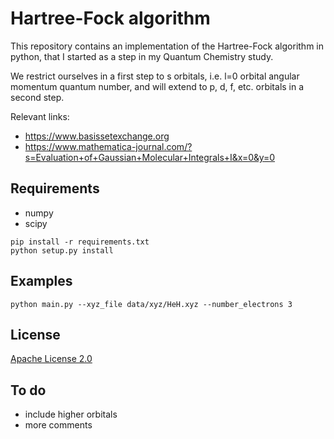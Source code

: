 # Hartree-Fock algorithm

This repository contains an implementation of the Hartree-Fock algorithm in python, that I started as a step in my Quantum Chemistry study.

We restrict ourselves in a first step to s orbitals, i.e. l=0 orbital angular momentum quantum number, and will extend to p, d, f, etc. orbitals in a second step.

Relevant links:
* https://www.basissetexchange.org
* https://www.mathematica-journal.com/?s=Evaluation+of+Gaussian+Molecular+Integrals+I&x=0&y=0
## Requirements

* numpy
* scipy

```shell
pip install -r requirements.txt
python setup.py install
```
 ## Examples 
 
```shell
python main.py --xyz_file data/xyz/HeH.xyz --number_electrons 3
```

## License
[Apache License 2.0](https://github.com/MatthieuSarkis/Quantum-Chemistry-Hartree-Fock/blob/master/LICENSE)

## To do

* include higher orbitals
* more comments